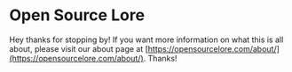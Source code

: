 # Open Source Lore

Hey thanks for stopping by! If you want more information on what this is all
about, please visit our about page at [https://opensourcelore.com/about/](https://opensourcelore.com/about/).
Thanks!

